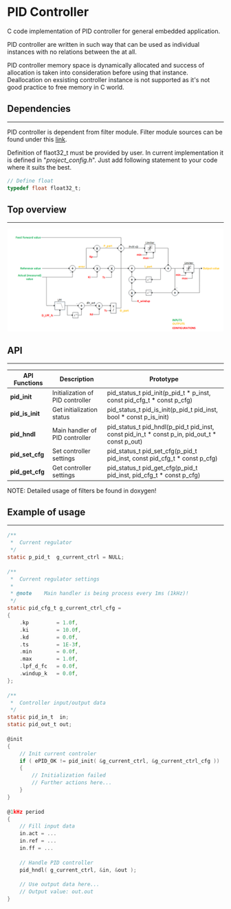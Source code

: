 # PID Controller
C code implementation of PID controller for general embedded application. 

PID controller are written in such way that can be used as individual instances with no relations between the at all.

PID controller memory space is dynamically allocated and success of allocation is taken into consideration before using that instance. Deallocation on exsisting controller instance is not supported as it's not good practice to free memory in C world.

## Dependencies
---
PID controller is dependent from filter module. Filter module sources can be found under this [link](https://github.com/GeneralEmbeddedCLibraries/filter). 

Definition of flaot32_t must be provided by user. In current implementation it is defined in "*project_config.h*". Just add following statement to your code where it suits the best.

```C
// Define float
typedef float float32_t;
```

## Top overview
---

![](doc/pid_controller_V1_0_0_diagram.png)

 ## API
---


| API Functions | Description | Prototype |
| --- | ----------- | ----- |
| **pid_init** | Initialization of PID controller | pid_status_t pid_init(p_pid_t * p_inst, const pid_cfg_t * const p_cfg) |
| **pid_is_init** | Get initialization status | pid_status_t pid_is_init(p_pid_t pid_inst, bool * const p_is_init) |
| **pid_hndl** | Main handler of PID controller | pid_status_t pid_hndl(p_pid_t pid_inst, const pid_in_t * const p_in, pid_out_t * const p_out) |
| **pid_set_cfg** | Set controller settings | pid_status_t pid_set_cfg(p_pid_t pid_inst, const pid_cfg_t * const p_cfg) |
| **pid_get_cfg** | Get controller settings | pid_status_t pid_get_cfg(p_pid_t pid_inst, pid_cfg_t * const p_cfg) |

 NOTE: Detailed usage of filters be found in doxygen!



## Example of usage
---

```C
/**
 * 	Current regulator
 */
static p_pid_t 	g_current_ctrl = NULL;

/**
 * 	Current regulator settings
 *  
 * @note    Main handler is being process every 1ms (1kHz)! 
 */
static pid_cfg_t g_current_ctrl_cfg = 
{
    .kp 		= 1.0f,
	.ki 		= 10.0f,
	.kd 		= 0.0f,
	.ts 		= 1E-3f,
	.min 		= 0.0f,
	.max		= 1.0f,
	.lpf_d_fc	= 0.0f,
	.windup_k	= 0.0f,
};

/**
 *  Controller input/output data
 */
static pid_in_t  in;
static pid_out_t out;

@init
{
    // Init current controler
    if ( ePID_OK != pid_init( &g_current_ctrl, &g_current_ctrl_cfg ))
    {
        // Initialization failed
        // Further actions here...
    }
}

@1kHz period
{
    // Fill input data
    in.act = ...
    in.ref = ...
    in.ff = ...

    // Handle PID controller
	pid_hndl( g_current_ctrl, &in, &out );

    // Use output data here...
    // Output value: out.out
}

```

